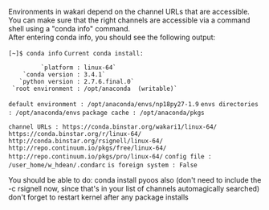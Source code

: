 Environments in wakari depend on the channel URLs that are accessible.  You can make sure that the right channels are accessible via a command shell using a "conda info" command.  
After entering conda info, you should see the following output:
 
`[~]$ conda info`
`Current conda install:`
                                                                                                                                                                      
             `platform : linux-64`
        `conda version : 3.4.1`
       `python version : 2.7.6.final.0`
     `root environment : /opt/anaconda  (writable)`
`default environment : /opt/anaconda/envs/np18py27-1.9`
     `envs directories : /opt/anaconda/envs`
        `package cache : /opt/anaconda/pkgs`
         
`channel URLs : https://conda.binstar.org/wakari1/linux-64/`
                        `https://conda.binstar.org/r/linux-64/`
                        `http://conda.binstar.org/rsignell/linux-64/`
                        `http://repo.continuum.io/pkgs/free/linux-64/`
                        `http://repo.continuum.io/pkgs/pro/linux-64/`
          `config file : /user_home/w_hdean/.condarc`
    `is foreign system : False`



You should be able to do:
conda install pyoos
also
(don't need to include the -c rsignell now, since that's in your list of channels automagically searched)
don't forget to restart kernel after any package installs